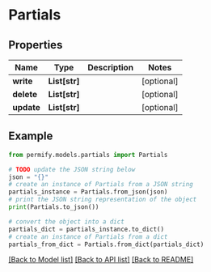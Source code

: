 # Partials


## Properties

Name | Type | Description | Notes
------------ | ------------- | ------------- | -------------
**write** | **List[str]** |  | [optional] 
**delete** | **List[str]** |  | [optional] 
**update** | **List[str]** |  | [optional] 

## Example

```python
from permify.models.partials import Partials

# TODO update the JSON string below
json = "{}"
# create an instance of Partials from a JSON string
partials_instance = Partials.from_json(json)
# print the JSON string representation of the object
print(Partials.to_json())

# convert the object into a dict
partials_dict = partials_instance.to_dict()
# create an instance of Partials from a dict
partials_from_dict = Partials.from_dict(partials_dict)
```
[[Back to Model list]](../README.md#documentation-for-models) [[Back to API list]](../README.md#documentation-for-api-endpoints) [[Back to README]](../README.md)


